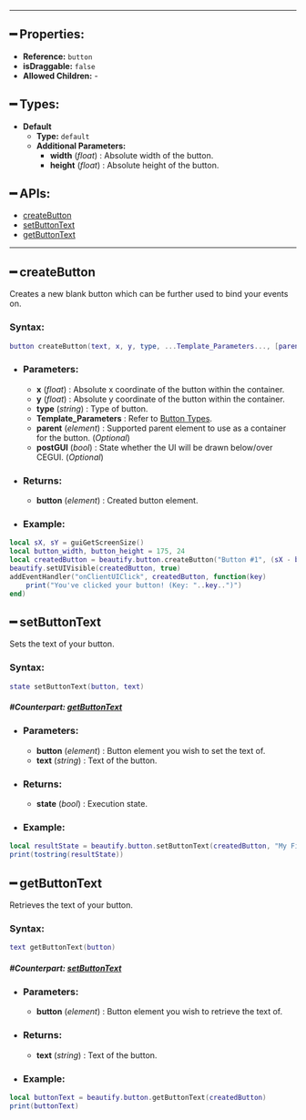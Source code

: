***

## ━ Properties:
  - **Reference:** `button`
  - **isDraggable:** `false`
  - **Allowed Children:** -

## ━ Types:
  - **Default**
    - **Type:** `default`
    - **Additional Parameters:**
      - **width** (_float_) : Absolute width of the button.
      - **height** (_float_) : Absolute height of the button.

## ━ APIs:
* [createButton](https://github.com/OvileAmriam/MTA-Beautify-Library/wiki/Button#-createButton)
* [setButtonText](https://github.com/OvileAmriam/MTA-Beautify-Library/wiki/Button#-setButtonText)
* [getButtonText](https://github.com/OvileAmriam/MTA-Beautify-Library/wiki/Button#-getButtonText)

***

## ━ createButton
Creates a new blank button which can be further used to bind your events on.
### **Syntax:** 
```lua
button createButton(text, x, y, type, ...Template_Parameters..., [parent = nil], [postGUI = false])
```
- ### **Parameters:**
  - **x** (_float_) : Absolute x coordinate of the button within the container.
  - **y** (_float_) : Absolute y coordinate of the button within the container.
  - **type** (_string_) : Type of button.
  - **Template_Parameters** : Refer to [Button Types](#).
  - **parent** (_element_) : Supported parent element to use as a container for the button. (_Optional_)
  - **postGUI** (_bool_) : State whether the UI will be drawn below/over CEGUI. (_Optional_)
- ### **Returns:**
  - **button** (_element_) : Created button element.
- ### **Example:**

```lua
local sX, sY = guiGetScreenSize()
local button_width, button_height = 175, 24
local createdButton = beautify.button.createButton("Button #1", (sX - button_width)/2, (sY - button_height)/2, "default", button_width, button_height, nil, false)
beautify.setUIVisible(createdButton, true)
addEventHandler("onClientUIClick", createdButton, function(key)
    print("You've clicked your button! (Key: "..key..")")
end)
```

## ━ setButtonText
Sets the text of your button.
### **Syntax:**
```lua
state setButtonText(button, text)
```
##### _**#Counterpart: [getButtonText](https://github.com/OvileAmriam/MTA-Beautify-Library/wiki/Button#-getButtonText)**_
- ### **Parameters:**
  - **button** (_element_) : Button element you wish to set the text of.
  - **text** (_string_) : Text of the button.
- ### **Returns:**
  - **state** (_bool_) : Execution state.
- ### **Example:**
```lua
local resultState = beautify.button.setButtonText(createdButton, "My First Button #1")
print(tostring(resultState))
```

## ━ getButtonText
Retrieves the text of your button.
### **Syntax:**
```lua
text getButtonText(button)
```
##### _**#Counterpart: [setButtonText](https://github.com/OvileAmriam/MTA-Beautify-Library/wiki/Button#-setButtonText)**_
- ### **Parameters:**
  - **button** (_element_) : Button element you wish to retrieve the text of.
- ### **Returns:**
  - **text** (_string_) : Text of the button.
- ### **Example:**
```lua
local buttonText = beautify.button.getButtonText(createdButton)
print(buttonText)
```
